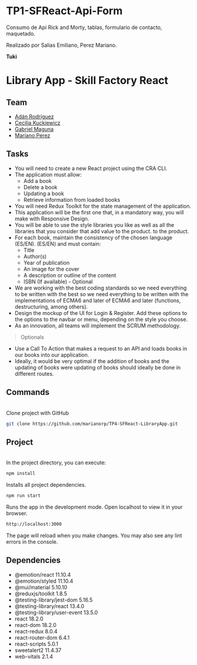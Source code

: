 # TP1-SFReact-Api-Form

Consumo de Api Rick and Morty, tablas, formulario de contacto, maquetado.

Realizado por Salias Emiliano, Perez Mariano.

**Tuki**



# Library App - Skill Factory React


 ## Team


- [Adán Rodríguez](https://github.com/adan-rodriguez)
- [Cecilia Kuckiewicz](https://github.com/kucki)
- [Gabriel Maguna](https://github.com/Gabrielmaguna00)
- [Mariano Perez](https://github.com/marianorp)
    

 ## Tasks


- You will need to create a new React project using the CRA CLI.
- The application must allow:
    - Add a book
    - Delete a book
    - Updating a book
    - Retrieve information from loaded books
- You will need Redux Toolkit for the state management of the application.
- This application will be the first one that, in a mandatory way, you will make with Responsive Design.
- You will be able to use the style libraries you like as well as all the libraries that you consider that add value to the product. to the product.
- For each book, maintain the consistency of the chosen language (ES/EN). 
(ES/EN) and must contain:
    - Title
    - Author(s) 
    - Year of publication
    - An image for the cover
    - A description or outline of the content
    - ISBN (If available) - Optional
- We are working with the best coding standards so we need everything to be written with the best so we need everything to be written with the implementations of ECMA6 and later of ECMA6 and later (functions, destructuring, among others).
- Design the mockup of the UI for Login & Register. Add these options to the options to the navbar or menu, depending on the style you choose.
- As an innovation, all teams will implement the SCRUM methodology.

 >Optionals
 
- Use a Call To Action that makes a request to an API and loads books in our books into our application.
- Ideally, it would be very optimal if the addition of books and the updating of books were updating of books should ideally be done in different routes.  


## Commands 


 \
Clone project with GitHub  

```sh
git clone https://github.com/marianorp/TP4-SFReact-LibraryApp.git
```

## Project



 \
 In the project directory, you can execute:
```sh
npm install
```


Installs all project dependencies.

```sh
npm run start
```

Runs the app in the development mode.
Open localhost to view it in your browser.
```sh
http://localhost:3000
```

The page will reload when you make changes.
You may also see any lint errors in the console.

## Dependencies

- @emotion/react 11.10.4
- @emotion/styled 11.10.4
- @mui/material 5.10.10
- @reduxjs/toolkit 1.8.5
- @testing-library/jest-dom 5.16.5
- @testing-library/react 13.4.0
- @testing-library/user-event 13.5.0
- react 18.2.0
- react-dom 18.2.0
- react-redux 8.0.4
- react-router-dom 6.4.1
- react-scripts 5.0.1
- sweetalert2 11.4.37
- web-vitals 2.1.4
